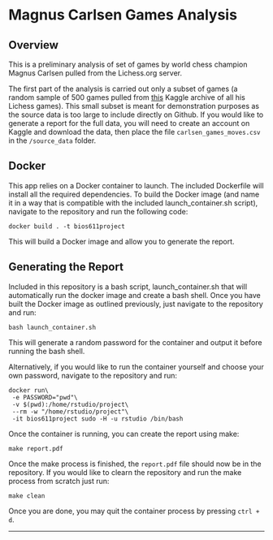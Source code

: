 # Magnus Carlsen Games Analysis

## Overview

This is a preliminary analysis of set of games by world chess champion Magnus Carlsen pulled from the Lichess.org server. 

The first part of the analysis is carried out only a subset of games (a random sample of 500 games pulled from [this][arxiv] Kaggle archive of all his Lichess games). This small subset is meant for demonstration purposes as the source data is too large to include directly on Github. If you would like to generate a report for the full data, you will need to create an account on Kaggle and download the data, then place the file `carlsen_games_moves.csv` in the `/source_data` folder. 

## Docker

This app relies on a Docker container to launch. The included Dockerfile will install all the required dependencies. To build the Docker image (and name it in a way that is compatible with the included launch_container.sh script), navigate to the repository and run the following code:
``` console
docker build . -t bios611project 
```
This will build a Docker image and allow you to generate the report.

## Generating the Report

Included in this repository is a bash script, launch_container.sh that will automatically run the docker image and create a bash shell. Once you have built the Docker image as outlined previously, just navigate to the repository and run:

``` console
bash launch_container.sh
```

This will generate a random password for the container and output it before running the bash shell. 

Alternatively, if you would like to run the container yourself and choose your own password, navigate to the repository and run: 

``` console
docker run\
 -e PASSWORD="pwd"\
 -v $(pwd):/home/rstudio/project\
 --rm -w "/home/rstudio/project"\
 -it bios611project sudo -H -u rstudio /bin/bash 
``` 

Once the container is running, you can create the report using make:

``` console
make report.pdf
```

Once the make process is finished, the `report.pdf` file should now be in the repository. If you would like to clearn the repository and run the make process from scratch just run:

``` console
make clean
```
Once you are done, you may quit the container process by pressing `ctrl + d`. 
* * * 

[arxiv]:https://www.kaggle.com/zq1200/magnus-carlsen-lichess-games-dataset